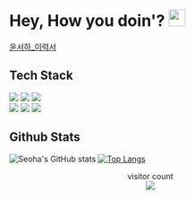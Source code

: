 # Hey, How you doin'? <img src="https://emojis.slackmojis.com/emojis/images/1531849430/4246/blob-sunglasses.gif?1531849430" width="30"/>

[윤서하_이력서](https://buttery-adapter-bbd.notion.site/c615a14a9e304e11abdd5ada09ee80ff) 

## Tech Stack  
<img src="https://img.shields.io/badge/Java-007396?style=flat-square&logo=Java&logoColor=white"/></a>
<img src="https://img.shields.io/badge/Python-3766AB?style=flat-square&logo=Python&logoColor=white"/></a>
<img src="https://img.shields.io/badge/C-A8B9CC?style=flat-square&logo=C&logoColor=white"/></a>  
<img src="https://img.shields.io/badge/Spring-6DB33F?style=flat-square&logo=Spring&logoColor=white">
<img src="https://img.shields.io/badge/Android-3DDC84?style=flat-square&logo=Android&logoColor=white"/></a>
<img src="https://img.shields.io/badge/Django-092E20?style=flat-square&logo=Django&logoColor=white"/></a>


## Github Stats
![Seoha's GitHub stats](https://github-readme-stats.vercel.app/api?username=Seoha-Yoon&show_icons=true&theme=swift) [![Top Langs](https://github-readme-stats.vercel.app/api/top-langs/?username=Seoha-Yoon&layout=compact)](https://github.com/Seoha-Yoon/github-readme-stats)  

<div align ="center"> 
  visitor count
</div>
<div align ="center"> 
  <img src="https://profile-counter.glitch.me/Seoha-Yoon/count.svg"/> 
</div>
  

<!--
**Seoha-Yoon/Seoha-Yoon** is a ✨ _special_ ✨ repository because its `README.md` (this file) appears on your GitHub profile.

Here are some ideas to get you started:

- 🔭 I’m currently working on ...
- 🌱 I’m currently learning ...
- 👯 I’m looking to collaborate on ...
- 🤔 I’m looking for help with ...
- 💬 Ask me about ...
- 📫 How to reach me: ...
- 😄 Pronouns: ...
- ⚡ Fun fact: ...
-->
